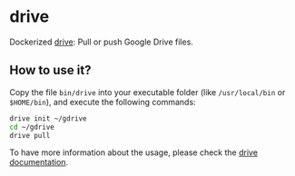 # drive

Dockerized [drive](https://github.com/odeke-em/drive): Pull or push Google Drive files.

## How to use it?

Copy the file `bin/drive` into your executable folder (like `/usr/local/bin` or `$HOME/bin`), and execute the following commands:

```bash
drive init ~/gdrive
cd ~/gdrive
drive pull
``` 

To have more information about the usage, please check the [drive documentation](https://github.com/odeke-em/drive).
